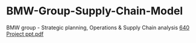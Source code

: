 # BMW-Group-Supply-Chain-Model
BMW group - Strategic planning, Operations &amp; Supply Chain analysis
[640 Project ppt.pdf](https://github.com/viradhikaa/BMW-Group-Supply-Chain-Model/files/11520498/640.Project.ppt.pdf)
